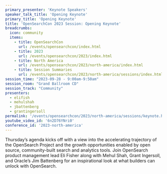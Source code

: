 ```yaml
---
primary_presenter: 'Keynote Speakers'
speaker_talk_title: 'Opening Keynote'
primary_title: 'Opening Keynote'
title: 'OpenSearchCon 2023 Session: Opening Keynote'
breadcrumbs:
  icon: community
  items:
    - title: OpenSearchCon
      url: /events/opensearchcon/index.html
    - title: 2023
      url: /events/opensearchcon/2023/index.html
    - title: North America
      url: /events/opensearchcon/2023/north-america/index.html
    - title: Session Summaries
      url: /events/opensearchcon/2023/north-america/sessions/index.html
session_time: "2023-09-28 - 9:00am-9:50am"
session_room: "Grand Ballroom CD"
session_track: "Community"
presenters:
  - elifish
  - mehulshah
  - jbattenberg
  - grantingersoll
permalink: '/events/opensearchcon/2023/north-america/sessions/keynote.html'
youtube_video_id: '6n2D76YNri0'
conference_id: '2023-north-america'
---
```

Thursday’s agenda kicks off with a view into the accelerating trajectory of the OpenSearch Project and the growth opportunities enabled by open source, community-built search and analytics tools. Join OpenSearch product management lead Eli Fisher along with Mehul Shah, Grant Ingersoll, and Oracle’s Jim Battenberg for an inspirational look at what builders can unlock with OpenSearch.
